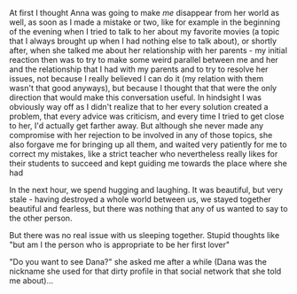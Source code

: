 At first I thought Anna was going to make *me* disappear from her world as well, as soon as I made a mistake or two, like for example in the beginning of the evening when I tried to talk to her about my favorite movies (a topic that I always brought up when I had nothing else to talk about), or shortly after, when she talked me about her relationship with her parents - my initial reaction then was to try to make some weird parallel between me and her and the relationship that I had with my parents and to try to resolve her issues, not because I really believed I can do it (my relation with them wasn't that good anyways), but because I thought that that were the only direction that would make this conversation useful. In hindsight I was obviously way off as I didn't realize that to her every solution created a problem, that every advice was criticism, and every time I tried to get close to her, I'd actually get farther away. But although she never made any compromise with her rejection to be involved in any of those topics, she also forgave me for bringing up all them, and waited very patiently for me to correct my mistakes, like a strict teacher who nevertheless really likes for their students to succeed and kept guiding me towards the place where she had 




In the next hour, we spend hugging and laughing. It was beautiful, but very stale - having destroyed a whole world between us, we stayed together beautiful and fearless, but there was nothing that any of us wanted to say to the other person.

But there was no real issue with us sleeping together. Stupid thoughts like "but am I the person who is appropriate to be her first lover"


"Do you want to see Dana?" she asked me after a while (Dana was the nickname she used for that dirty profile in that social network that she told me about)...

